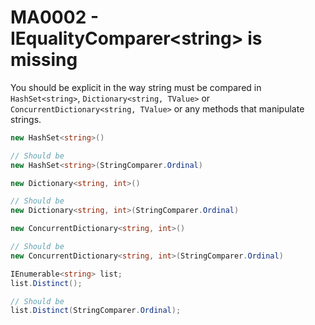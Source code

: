 # MA0002 - IEqualityComparer\<string\> is missing

You should be explicit in the way string must be compared in `HashSet<string>`, `Dictionary<string, TValue>` or `ConcurrentDictionary<string, TValue>` or any methods that manipulate strings.

````csharp
new HashSet<string>()

// Should be
new HashSet<string>(StringComparer.Ordinal)
````

````csharp
new Dictionary<string, int>()

// Should be
new Dictionary<string, int>(StringComparer.Ordinal)
````

````csharp
new ConcurrentDictionary<string, int>()

// Should be
new ConcurrentDictionary<string, int>(StringComparer.Ordinal)
````

````csharp
IEnumerable<string> list;
list.Distinct();

// Should be
list.Distinct(StringComparer.Ordinal);
````
